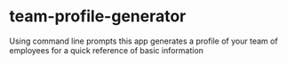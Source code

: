 # team-profile-generator
Using command line prompts this app generates a profile of your team of employees for a quick reference of basic information
